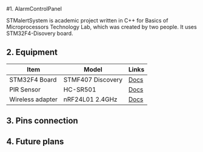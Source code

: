 #1. AlarmControlPanel

STMalertSystem is academic project written in C++ for Basics of Microprocessors
Technology Lab, which was created by two people. It uses STM32F4-Disovery board.

## 2. Equipment ##

| Item                  | Model             | Links                       |
|-----------------------|-------------------|-----------------------------|
| STM32F4 Board         | STMF407 Discovery | [Docs][1]                   |
| PIR Sensor            | HC-SR501          | [Docs][2]                   |
| Wireless adapter      | nRF24L01 2.4GHz   | [Docs][3]                   |

[1]: http://www.st.com/web/catalog/tools/FM116/SC959/SS1532/PF252419#tab-2
[2]: http://www.mpja.com/download/31227sc.pdf
[3]: https://nurdspace.nl/images/e/e0/ESP8266_Specifications_English.pdf

## 3. Pins connection

## 4. Future plans
